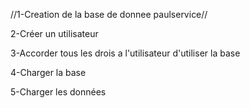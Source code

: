 
//1-Creation de la base de donnee paulservice//

2-Créer un utilisateur

3-Accorder tous les drois a l'utilisateur d'utiliser la base 

4-Charger la base

5-Charger les données
